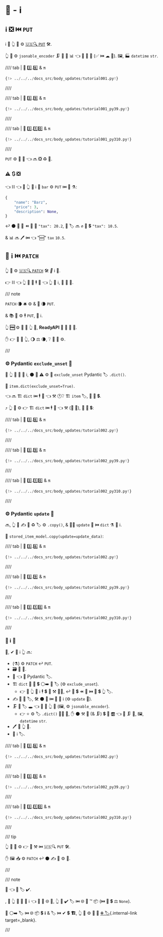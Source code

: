 # 💪 - ℹ

## ℹ ❎ ⏮️ `PUT`

ℹ 🏬 👆 💪 ⚙️ <a href="https://developer.mozilla.org/en-US/docs/Web/HTTP/Methods/PUT" class="external-link" target="_blank">🇺🇸🔍 `PUT`</a> 🛠️.

👆 💪 ⚙️ `jsonable_encoder` 🗜 🔢 💽 📊 👈 💪 🏪 🎻 (✅ ⏮️ ☁ 💽). 🖼, 🏭 `datetime` `str`.

//// tab | 🐍 3️⃣.6️⃣ &amp; 🔛

```Python hl_lines="30-35"
{!> ../../../docs_src/body_updates/tutorial001.py!}
```

////

//// tab | 🐍 3️⃣.9️⃣ &amp; 🔛

```Python hl_lines="30-35"
{!> ../../../docs_src/body_updates/tutorial001_py39.py!}
```

////

//// tab | 🐍 3️⃣.1️⃣0️⃣ &amp; 🔛

```Python hl_lines="28-33"
{!> ../../../docs_src/body_updates/tutorial001_py310.py!}
```

////

`PUT` ⚙️ 📨 💽 👈 🔜 ❎ ♻ 💽.

### ⚠ 🔃 ❎

👈 ⛓ 👈 🚥 👆 💚 ℹ 🏬 `bar` ⚙️ `PUT` ⏮️ 💪 ⚗:

```Python
{
    "name": "Barz",
    "price": 3,
    "description": None,
}
```

↩️ ⚫️ 🚫 🔌 ⏪ 🏪 🔢 `"tax": 20.2`, 🔢 🏷 🔜 ✊ 🔢 💲 `"tax": 10.5`.

&amp; 📊 🔜 🖊 ⏮️ 👈 "🆕" `tax` `10.5`.

## 🍕 ℹ ⏮️ `PATCH`

👆 💪 ⚙️ <a href="https://developer.mozilla.org/en-US/docs/Web/HTTP/Methods/PATCH" class="external-link" target="_blank">🇺🇸🔍 `PATCH`</a> 🛠️ *🍕* ℹ 💽.

👉 ⛓ 👈 👆 💪 📨 🕴 💽 👈 👆 💚 ℹ, 🍂 🎂 🐣.

/// note

`PATCH` 🌘 🛎 ⚙️ &amp; 💭 🌘 `PUT`.

 &amp; 📚 🏉 ⚙️ 🕴 `PUT`, 🍕 ℹ.

👆 **🆓** ⚙️ 👫 👐 👆 💚, **ReadyAPI** 🚫 🚫 🙆 🚫.

✋️ 👉 🦮 🎦 👆, 🌖 ⚖️ 🌘, ❔ 👫 🎯 ⚙️.

///

### ⚙️ Pydantic `exclude_unset` 🔢

🚥 👆 💚 📨 🍕 ℹ, ⚫️ 📶 ⚠ ⚙️ 🔢 `exclude_unset` Pydantic 🏷 `.dict()`.

💖 `item.dict(exclude_unset=True)`.

👈 🔜 🏗 `dict` ⏮️ 🕴 💽 👈 ⚒ 🕐❔ 🏗 `item` 🏷, 🚫 🔢 💲.

⤴️ 👆 💪 ⚙️ 👉 🏗 `dict` ⏮️ 🕴 💽 👈 ⚒ (📨 📨), 🚫 🔢 💲:

//// tab | 🐍 3️⃣.6️⃣ &amp; 🔛

```Python hl_lines="34"
{!> ../../../docs_src/body_updates/tutorial002.py!}
```

////

//// tab | 🐍 3️⃣.9️⃣ &amp; 🔛

```Python hl_lines="34"
{!> ../../../docs_src/body_updates/tutorial002_py39.py!}
```

////

//// tab | 🐍 3️⃣.1️⃣0️⃣ &amp; 🔛

```Python hl_lines="32"
{!> ../../../docs_src/body_updates/tutorial002_py310.py!}
```

////

### ⚙️ Pydantic `update` 🔢

🔜, 👆 💪 ✍ 📁 ♻ 🏷 ⚙️ `.copy()`, &amp; 🚶‍♀️ `update` 🔢 ⏮️ `dict` ⚗ 💽 ℹ.

💖 `stored_item_model.copy(update=update_data)`:

//// tab | 🐍 3️⃣.6️⃣ &amp; 🔛

```Python hl_lines="35"
{!> ../../../docs_src/body_updates/tutorial002.py!}
```

////

//// tab | 🐍 3️⃣.9️⃣ &amp; 🔛

```Python hl_lines="35"
{!> ../../../docs_src/body_updates/tutorial002_py39.py!}
```

////

//// tab | 🐍 3️⃣.1️⃣0️⃣ &amp; 🔛

```Python hl_lines="33"
{!> ../../../docs_src/body_updates/tutorial002_py310.py!}
```

////

### 🍕 ℹ 🌃

📄, ✔ 🍕 ℹ 👆 🔜:

* (⚗) ⚙️ `PATCH` ↩️ `PUT`.
* 🗃 🏪 💽.
* 🚮 👈 💽 Pydantic 🏷.
* 🏗 `dict` 🍵 🔢 💲 ⚪️➡️ 🔢 🏷 (⚙️ `exclude_unset`).
    * 👉 🌌 👆 💪 ℹ 🕴 💲 🤙 ⚒ 👩‍💻, ↩️ 🔐 💲 ⏪ 🏪 ⏮️ 🔢 💲 👆 🏷.
* ✍ 📁 🏪 🏷, 🛠️ ⚫️ 🔢 ⏮️ 📨 🍕 ℹ (⚙️ `update` 🔢).
* 🗜 📁 🏷 🕳 👈 💪 🏪 👆 💽 (🖼, ⚙️ `jsonable_encoder`).
    * 👉 ⭐ ⚙️ 🏷 `.dict()` 👩‍🔬 🔄, ✋️ ⚫️ ⚒ 💭 (&amp; 🗜) 💲 💽 🆎 👈 💪 🗜 🎻, 🖼, `datetime` `str`.
* 🖊 💽 👆 💽.
* 📨 ℹ 🏷.

//// tab | 🐍 3️⃣.6️⃣ &amp; 🔛

```Python hl_lines="30-37"
{!> ../../../docs_src/body_updates/tutorial002.py!}
```

////

//// tab | 🐍 3️⃣.9️⃣ &amp; 🔛

```Python hl_lines="30-37"
{!> ../../../docs_src/body_updates/tutorial002_py39.py!}
```

////

//// tab | 🐍 3️⃣.1️⃣0️⃣ &amp; 🔛

```Python hl_lines="28-35"
{!> ../../../docs_src/body_updates/tutorial002_py310.py!}
```

////

/// tip

👆 💪 🤙 ⚙️ 👉 🎏 ⚒ ⏮️ 🇺🇸🔍 `PUT` 🛠️.

✋️ 🖼 📥 ⚙️ `PATCH` ↩️ ⚫️ ✍ 👫 ⚙️ 💼.

///

/// note

👀 👈 🔢 🏷 ✔.

, 🚥 👆 💚 📨 🍕 ℹ 👈 💪 🚫 🌐 🔢, 👆 💪 ✔️ 🏷 ⏮️ 🌐 🔢 ™ 📦 (⏮️ 🔢 💲 ⚖️ `None`).

🔬 ⚪️➡️ 🏷 ⏮️ 🌐 📦 💲 **ℹ** &amp; 🏷 ⏮️ ✔ 💲 **🏗**, 👆 💪 ⚙️ 💭 🔬 [➕ 🏷](extra-models.md){.internal-link target=_blank}.

///
